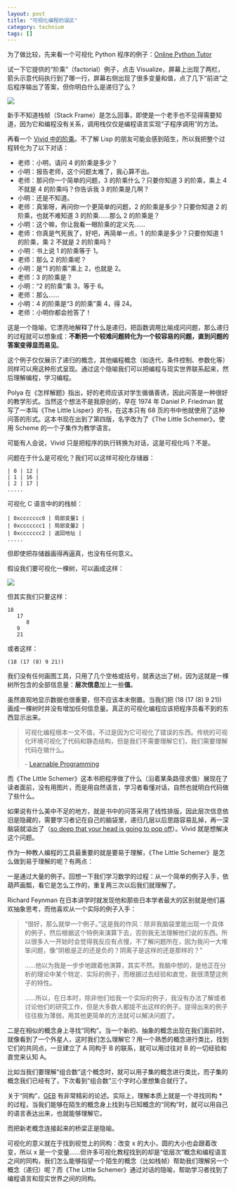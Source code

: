 ```yaml
---
layout: post
title: "可视化编程的误区"
category: technium
tags: []
---
```



为了做比较，先来看一个可视化 Python 程序的例子：[Online Python Tutor](http://pythontutor.com/visualize.html)


试一下它提供的“阶乘”（factorial）例子，点击 Visualize，屏幕上出现了两栏，箭头示意代码执行到了哪一行，屏幕右侧出现了很多变量和值，点了几下“前进”之后程序输出了答案，但你明白什么是递归了么？


![](http://ww3.sinaimg.cn/mw690/534218ffjw1dzzy6lq24jj.jpg)


新手不知道栈帧（Stack Frame）是怎么回事，即使是一个老手也不见得需要知道，因为它和编程没有关系，调用栈仅仅是编程语言实现“子程序调用”的方法。


再看一个 [Vivid 中的阶乘](http://vivid.chengyichao.info/factorial/)。不了解 Lisp 的朋友可能会感到陌生，所以我把整个过程转化为了以下对话：


* 老师：小明，请问 4 的阶乘是多少？
* 小明：报告老师，这个问题太难了，我心算不出。
* 老师：那问你一个简单的问题，3 的阶乘什么？只要你知道 3 的阶乘，乘上 4 不就是 4 的阶乘吗？你告诉我 3 的阶乘是几啊？ 
* 小明：还是不知道。
* 老师：真笨呀，再问你一个更简单的问题，2 的阶乘是多少？只要你知道 2 的阶乘，也就不难知道 3 的阶乘……那么 2 的阶乘是？
* 小明：这个嘛，你让我看一眼阶乘的定义先……
* 老师：你真是气死我了，好吧，再简单一点，1 的阶乘是多少？只要你知道 1 的阶乘，乘 2 不就是 2 的阶乘吗？
* 小明：书上说 1 的阶乘等于 1。
* 老师：那么 2 的阶乘呢？
* 小明：是“1 的阶乘”乘上 2，也就是 2。
* 老师：3 的阶乘是？
* 小明：“2 的阶乘”乘 3，等于 6。
* 老师：那么……
* 小明：4 的阶乘是“3 的阶乘”乘 4，得 24。
* 老师：小明你都会抢答了！


这是一个隐喻，它漂亮地解释了什么是递归，把函数调用比喻成问问题，那么递归的过程就可以想象成：**不断把一个较难问题转化为一个较容易的问题，直到问题的答案变得显而易见**。


<span class="sidenote">这个例子仅仅展示了递归的概念，其他编程概念（如迭代、条件控制、参数化等）同样可以用这种形式呈现。</span>通过这个隐喻我们可以把编程与现实世界联系起来，然后理解编程，学习编程。


Polya 在《怎样解题》指出，好的老师应该对学生循循善诱，因此问答是一种很好的教学形式。当然这个想法不是我原创的，早在 1974 年 Daniel P. Friedman 就写了一本叫《The Little Lisper》的书，在这本只有 68 页的书中他就使用了这种问答的形式。这本书现在出到了第四版，名字改为了《The Little Schemer》，使用 Scheme 的一个子集作为教学语言。


可能有人会说，Vivid 只是把程序的执行转换为对话，这是可视化吗？不是。


问题在于什么是可视化？我们可以这样可视化存储器：


    | 0 | 12 |
    | 1 | 16 |
    | 2 | 17 |
    .....



可视化 C 语言中的的栈帧：


    | 0xccccccc0 | 局部变量1 |
    | 0xccccccc1 | 局部变量2 |
    | 0xccccccc2 | 返回地址 |
    .....


但即使把存储器画得再逼真，也没有任何意义。


假设我们要可视化一棵树，可以画成这样：


![](http://ww3.sinaimg.cn/mw690/9c9ad557jw1e3ekazf7sfj.jpg)


但其实我们只要这样：

    18
       17
          8
       9
       21

或者这样：


    (18 (17 (8) 9 21))


我们没有任何画图工具，只用了几个空格或括号，就表达出了树，因为这就是一棵树所包含的全部信息量：**层次信息**加上一些**值**。



<span class="sidenote">虽然直观地显示数据也很重要，但不应该本末倒置。</span>当我们把 (18 (17 (8) 9 21)) 画成一棵树时并没有增加任何信息量。真正的可视化编程应该把程序员看不到的东西显示出来。


> 可视化编程根本一文不值，不过是因为它可视化了错误的东西。传统的可视化环境可视化了代码和静态结构，但是我们不需要理解它们，我们需要理解代码在做什么。
>
>
> \- [Learnable Programming](http://chengyichao.info/learnable-programming/)


而《The Little Schemer》这本书把程序做了什么（沿着某条路径求值）展现在了读者面前，没有用图片，而是用自然语言，学习者看懂对话，自然也就明白代码做了些什么。


如果说有什么美中不足的地方，就是书中的问答采用了线性排版，因此层次信息依旧是隐藏的，需要学习者记在自己的脑袋里，递归几层以后思路容易乱掉，再一深脑袋就溢出了（[so deep that your head is going to pop off](http://www.crockford.com/javascript/little.html)）。Vivid 就是想解决这个问题。


作为一种教人编程的工具最重要的就是要易于理解，《The Little Schemer》是怎么做到易于理解的呢？有两点：


一是通过大量的例子。回想一下我们学习数学的过程：从一个简单的例子入手，依葫芦画瓢，看它是怎么工作的，重复两三次以后我们就理解了。


Richard Feynman 在日本讲学时就发现他和那些日本学者最大的区别就是他们喜欢抽象思考，而他喜欢从一个实际的例子入手：


> “很好，那么就举一个例子。”这是我的作风：除非我脑袋里能出现一个具体的例子，然后根据这个特例来演算下去，否则我无法理解他们说的东西。所以很多人一开始时会觉得我反应有点慢，不了解问题所在，因为我问一大堆笨问题，像“阴极是正的还是负的？阴离子是这样的还是那样的？”
>
>
> ……他以为我是一步步地跟着他演算，其实不然。我脑中想的，是他正在分析的理论中某个特定、实际的例子，而根据过去经验和直觉，我很清楚这例子的特性。
>
>
> ……所以，在日本时，除非他们给我一个实际的例子，我没有办法了解或者讨论他们的研究工作，但是大多数人都提不出这样的例子。提得出来的例子往往极为薄弱，用其他更简单的方法就可以解决问题了。


二是在相似的概念身上寻找“同构”。当一个新的、抽象的概念出现在我们面前时，就像看到了一个外星人，这时我们怎么理解它？用一个熟悉的概念进行类比，找到它们的共同点，一旦建立了 A 同构于 B 的联系，就可以用过往对 B 的一切经验和直觉来认知 A。



比如当我们要理解“组合数”这个概念时，就可以用子集的概念进行类比，而子集的概念我们已经有了，下次看到“组合数”三个字时心里想集合就行了。



<span class="sidenote">关于“同构”，<a href="http://book.douban.com/subject/1291204/">GEB</a> 有非常精彩的论述。</span>实际上，理解本质上就是一个寻找同构 \* 的过程，当我们能够在陌生的概念身上找到与已知概念的“同构”时，就可以用自己的语言表达出来，也就能够理解它。


而把新老概念连接起来的桥梁正是隐喻。


可视化的意义就在于找到视觉上的同构：改变 x 的大小，圆的大小也会跟着改变，所以 x 是一个变量……但许多可视化教程找到的却是“低层次”概念和编程语言之间的同构，我们怎么能够指望一个陌生的概念（比如栈帧）帮助我们理解另一个概念（递归）呢？而《The Little Schemer》通过对话的隐喻，帮助学习者找到了编程语言和现实世界之间的同构。

